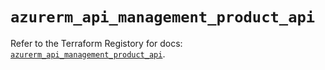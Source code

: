 # `azurerm_api_management_product_api`

Refer to the Terraform Registory for docs: [`azurerm_api_management_product_api`](https://registry.terraform.io/providers/hashicorp/azurerm/3.85.0/docs/resources/api_management_product_api).
